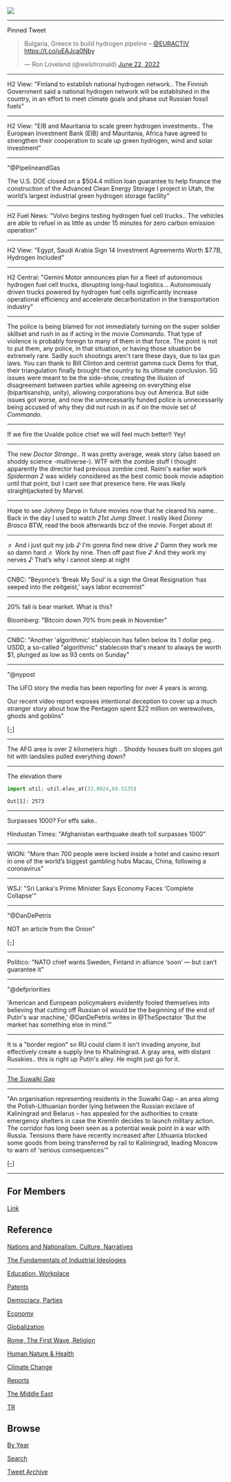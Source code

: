 <img src="https://drive.google.com/uc?export=view&id=1B2wf9R7AMH1d7Vw6e2mucLbIQ5NSjir7"/>

---

Pinned Tweet

<blockquote class="twitter-tweet"><p lang="en" dir="ltr">Bulgaria, Greece to build hydrogen pipeline – <a href="https://twitter.com/EURACTIV?ref_src=twsrc%5Etfw">@EURACTIV</a> <a href="https://t.co/uEAJca0Nby">https://t.co/uEAJca0Nby</a></p>&mdash; Ron Loveland (@welshronald) <a href="https://twitter.com/welshronald/status/1539496062896979969?ref_src=twsrc%5Etfw">June 22, 2022</a></blockquote> <script async src="https://platform.twitter.com/widgets.js" charset="utf-8"></script>

---

H2 View: "Finland to establish national hydrogen network.. The Finnish
Government said a national hydrogen network will be established in the
country, in an effort to meet climate goals and phase out Russian
fossil fuels"

---

H2 View: "EIB and Mauritania to scale green hydrogen investments.. The
European Investment Bank (EIB) and Mauritania, Africa have agreed to
strengthen their cooperation to scale up green hydrogen, wind and
solar investment"

---

"@PipelineandGas

The U.S. DOE closed on a $504.4 million loan guarantee to help finance
the construction of the Advanced Clean Energy Storage I project in
Utah, the world’s largest industrial green hydrogen storage facility"

---

H2 Fuel News: "Volvo begins testing hydrogen fuel cell trucks.. The
vehicles are able to refuel in as little as under 15 minutes for zero
carbon emission operation"

---

H2 View: "Egypt, Saudi Arabia Sign 14 Investment Agreements Worth
$7.7B, Hydrogen Included"

---

H2 Central: "Gemini Motor announces plan for a fleet of autonomous
hydrogen fuel cell trucks, disrupting long-haul
logistics... Autonomously driven trucks powered by hydrogen fuel cells
significantly increase operational efficiency and accelerate
decarbonization in the transportation industry"

---

The police is being blamed for not immediately turning on the super
soldier skillset and rush in as if acting in the movie
*Commando*. That type of violence is probably foreign to many of them
in that force.  The point is not to put them, any police, in that
situation, or having those situation be extremely rare. Sadly such
shootings aren't rare these days, due to lax gun laws. You can thank
to Bill Clinton and centrist gamma cuck Dems for that, their
triangulation finally brought the country to its ultimate
conclusion. 5G issues were meant to be the side-show, creating the
illusion of disagreement between parties while agreeing on everything
else (bipartisanship, unity), allowing corporations buy out
America. But side issues got worse, and now the unnecessarily funded
police is unnecessarily being accused of why they did not rush in as
if on the movie set of *Commando*.

---

If we fire the Uvalde police chief we will feel much better!! Yey!

---

The new *Doctor Strange*..  It was pretty average, weak story (also
based on shoddy science -multiverse-). WTF with the zombie stuff I
thought apparently the director had previous zombie cred. Raimi's
earlier work *Spiderman 2* was widely considered as the best comic
book movie adaption until that point, but I cant see that presence
here. He was likely straightjacketed by Marvel. 

---

Hope to see Johnny Depp in future movies now that he cleared his
name.. Back in the day I used to watch *21st Jump Street*. I really
liked *Donny Brasco* BTW, read the book afterwards bcz of the
movie. Forget about it!

---

♬ And i just quit my job ♪ I’m gonna find new drive 
♪ Damn they work me so damn hard ♬ Work by nine. Then off past five
♪ And they work my nerves ♪ That’s why i cannot sleep at night

---

CNBC: "Beyonce’s ‘Break My Soul’ is a sign the Great Resignation ‘has seeped
into the zeitgeist,’ says labor economist"

---

20% fall is bear market. What is this?

Bloomberg: "Bitcoin down 70% from peak in November"

---

CNBC: "Another 'algorithmic' stablecoin has fallen below its 1 dollar
peg.. USDD, a so-called "algorithmic" stablecoin that's meant to
always be worth $1, plunged as low as 93 cents on Sunday"

---

"@nypost

The UFO story the media has been reporting for over 4 years is wrong.

Our recent video report exposes intentional deception to cover up a
much stranger story about how the Pentagon spent $22 million on
werewolves, ghosts and goblins"

[[-]](https://twitter.com/nypost/status/1539659954638016514)

---

The AFG area is over 2 kilometers high .. Shoddy houses built on
slopes got hit with landslies pulled everything down?

---

The elevation there

```python
import util; util.elev_at(33.0924,69.5135)
```

```text
Out[1]: 2573
```
---

Surpasses 1000? For effs sake..

Hindustan Times: "Afghanistan earthquake death toll surpasses 1000"

---

WION: "More than 700 people were locked inside a hotel and casino
resort in one of the world’s biggest gambling hubs Macau, China,
following a coronavirus"

---

WSJ: "Sri Lanka's Prime Minister Says Economy Faces 'Complete
Collapse'"

---

"@DanDePetris

NOT an article from the Onion"

[[-]](https://pbs.twimg.com/media/FV4vjTVXoAMoyNh?format=jpg&name=small)

---

Politico: "NATO chief wants Sweden, Finland in alliance ‘soon’ — but
can’t guarantee it"

---

"@defpriorities

'American and European policymakers evidently fooled themselves into
believing that cutting off Russian oil would be the beginning of the
end of Putin's war machine,' @DanDePetris writes in @TheSpectator 'But
the market has something else in mind.'"

---

It is a "border region" so RU could claim it isn't invading anyone,
but effectively create a supply line to Khaliningrad. A gray area,
with distant Russkies.. this is right up Putin's alley. He might just
go for it.

---

[The Suwalki Gap](https://pbs.twimg.com/media/FV6sTunXgAAIiZW?format=jpg&name=medium)

---

"An organisation representing residents in the Suwałki Gap – an area
along the Polish-Lithuanian border lying between the Russian exclave
of Kaliningrad and Belarus – has appealed for the authorities to
create emergency shelters in case the Kremlin decides to launch
military action. The corridor has long been seen as a potential weak
point in a war with Russia. Tensions there have recently increased
after Lithuania blocked some goods from being transferred by rail to
Kaliningrad, leading Moscow to warn of 'serious consequences'"

[[-]](https://notesfrompoland.com/2022/06/21/residents-of-polands-suwalki-gap-appeal-for-emergency-shelters-in-case-of-russian-invasion/)

---

## For Members

[Link](https://thirdwave-members.herokuapp.com)

## Reference

[Nations and Nationalism, Culture, Narratives](2013/02/nations-and-nationalism.html)

[The Fundamentals of Industrial Ideologies](2011/04/fundamentals-of-industrial-ideologies.html)

[Education, Workplace](2017/09/education-workplace.html)

[Patents](2018/09/patents.html)

[Democracy, Parties](2016/11/democracy.html)

[Economy](2018/05/economy.html)

[Globalization](2018/09/globalization.html)

[Rome, The First Wave, Religion](2017/12/rome.html)

[Human Nature & Health](2020/07/human-nature.html)

[Climate Change](2018/12/climate.html)

[Reports](2019/05/reports.html)

[The Middle East](2019/07/middleeast.html)

[TR](../tr)

## Browse

[By Year](years.html)

[Search](search.html)

[Tweet Archive](tweets/index.html)
